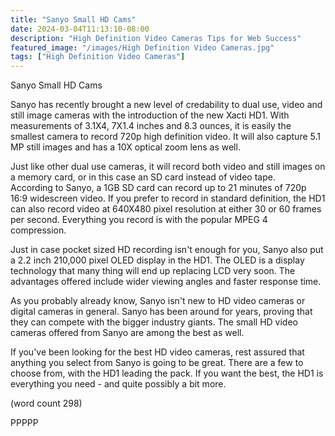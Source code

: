 ```yaml
---
title: "Sanyo Small HD Cams"
date: 2024-03-04T11:13:10-08:00
description: "High Definition Video Cameras Tips for Web Success"
featured_image: "/images/High Definition Video Cameras.jpg"
tags: ["High Definition Video Cameras"]
---
```


Sanyo Small HD Cams

Sanyo has recently brought a new level of credability
to dual use, video and still image cameras with the
introduction of the new Xacti HD1.  With measurements
of 3.1X4, 7X1.4 inches and 8.3 ounces, it is easily
the smallest camera to record 720p high definition
video.  It will also capture 5.1 MP still images and 
has a 10X optical zoom lens as well.

Just like other dual use cameras, it will record
both video and still images on a memory card, or
in this case an SD card instead of video tape.  
According to Sanyo, a 1GB SD card can record up to
21 minutes of 720p 16:9 widescreen video.  If you
prefer to record in standard definition, the HD1
can also record video at 640X480 pixel resolution
at either 30 or 60 frames per second.  Everything
you record is with the popular MPEG 4 compression.

Just in case pocket sized HD recording isn't enough
for you, Sanyo also put a 2.2 inch 210,000 pixel
OLED display in the HD1.  The OLED is a display
technology that many thing will end up replacing
LCD very soon.  The advantages offered include wider
viewing angles and faster response time.  

As you probably already know, Sanyo isn't new to
HD video cameras or digital cameras in general.
Sanyo has been around for years, proving that they
can compete with the bigger industry giants.  The
small HD video cameras offered from Sanyo are 
among the best as well.

If you've been looking for the best HD video cameras,
rest assured that anything you select from Sanyo
is going to be great.  There are a few to choose
from, with the HD1 leading the pack.  If you want
the best, the HD1 is everything you need - and 
quite possibly a bit more.

(word count 298)

PPPPP
